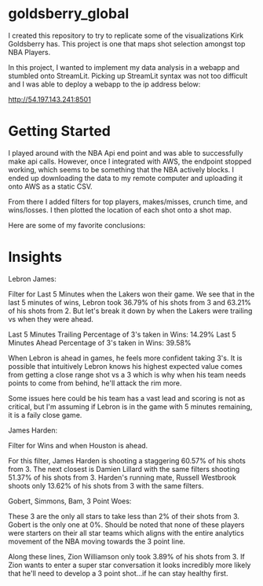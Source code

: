 # goldsberry_global

I created this repository to try to replicate some of the visualizations Kirk Goldsberry has. This project is one that maps shot selection amongst top NBA Players.

In this project, I wanted to implement my data analysis in a webapp and stumbled onto StreamLit. Picking up StreamLit syntax was not too difficult and I was able to deploy a webapp to the ip address below:

http://54.197.143.241:8501

# Getting Started

I played around with the NBA Api end point and was able to successfully make api calls. However, once I integrated with AWS, the endpoint stopped working, which seems to be something that the NBA actively blocks. I ended up downloading the data to my remote computer and uploading it onto AWS as a static CSV.

From there I added filters for top players, makes/misses, crunch time, and wins/losses. I then plotted the location of each shot onto a shot map.

Here are some of my favorite conclusions:

# Insights
Lebron James:

Filter for Last 5 Minutes when the Lakers won their game.
We see that in the last 5 minutes of wins, Lebron took 36.79% of his shots from 3 and 63.21% of his shots from 2. But let's break it down by when the Lakers were trailing vs when they were ahead.

Last 5 Minutes Trailing Percentage of 3's taken in Wins: 14.29%
Last 5 Minutes Ahead Percentage of 3's taken in Wins: 39.58%

When Lebron is ahead in games, he feels more confident taking 3's. It is possible that intuitively Lebron knows his highest expected value comes from getting a close range shot vs a 3 which is why when his team needs points to come from behind, he'll attack the rim more. 

Some issues here could be his team has a vast lead and scoring is not as critical, but I'm assuming if Lebron is in the game with 5 minutes remaining, it is a faily close game.

James Harden: 

Filter for Wins and when Houston is ahead. 

For this filter, James Harden is shooting a staggering 60.57% of his shots from 3. The next closest is Damien Lillard with the same filters shooting 51.37% of his shots from 3. Harden's running mate, Russell Westbrook shoots only 13.62% of his shots from 3 with the same filters.

Gobert, Simmons, Bam, 3 Point Woes:

These 3 are the only all stars to take less than 2% of their shots from 3. Gobert is the only one at 0%. Should be noted that none of these players were starters on their all star teams which aligns with the entire analytics movement of the NBA moving towards the 3 point line. 

Along these lines, Zion Williamson only took 3.89% of his shots from 3. If Zion wants to enter a super star conversation it looks incredibly more likely that he'll need to develop a 3 point shot...if he can stay healthy first.
